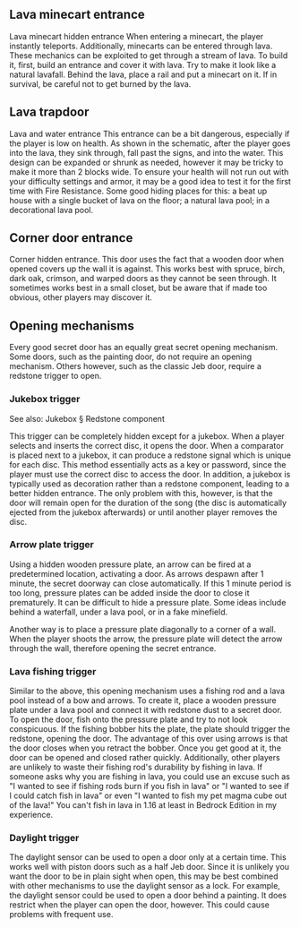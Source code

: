 ## Lava minecart entrance































Lava minecart hidden entrance
When entering a minecart, the player instantly teleports. Additionally, minecarts can be entered through lava. These mechanics can be exploited to get through a stream of lava. To build it, first, build an entrance and cover it with lava. Try to make it look like a natural lavafall. Behind the lava, place a rail and put a minecart on it. If in survival, be careful not to get burned by the lava.


## Lava trapdoor






























Lava and water entrance
This entrance can be a bit dangerous, especially if the player is low on health. As shown in the schematic, after the player goes into the lava, they sink through, fall past the signs, and into the water. This design can be expanded or shrunk as needed, however it may be tricky to make it more than 2 blocks wide. To ensure your health will not run out with your difficulty settings and armor, it may be a good idea to test it for the first time with Fire Resistance. Some good hiding places for this: a beat up house with a single bucket of lava on the floor; a natural lava pool; in a decorational lava pool.


## Corner door entrance































Corner hidden entrance.
This door uses the fact that a wooden door when opened covers up the wall it is against. This works best with spruce, birch, dark oak, crimson, and warped doors as they cannot be seen through. It sometimes works best in a small closet, but be aware that if made too obvious, other players may discover it.

## Opening mechanisms
Every good secret door has an equally great secret opening mechanism. Some doors, such as the painting door, do not require an opening mechanism. Others however, such as the classic Jeb door, require a redstone trigger to open.

### Jukebox trigger
See also: Jukebox § Redstone component

This trigger can be completely hidden except for a jukebox. When a player selects and inserts the correct disc, it opens the door. When a comparator is placed next to a jukebox, it can produce a redstone signal which is unique for each disc. This method essentially acts as a key or password, since the player must use the correct disc to access the door. In addition, a jukebox is typically used as decoration rather than a redstone component, leading to a better hidden entrance. The only problem with this, however, is that the door will remain open for the duration of the song (the disc is automatically ejected from the jukebox afterwards) or until another player removes the disc.




### Arrow plate trigger
Using a hidden wooden pressure plate, an arrow can be fired at a predetermined location, activating a door. As arrows despawn after 1 minute, the secret doorway can close automatically. If this 1 minute period is too long, pressure plates can be added inside the door to close it prematurely. It can be difficult to hide a pressure plate. Some ideas include behind a waterfall, under a lava pool, or in a fake minefield.

Another way is to place a pressure plate diagonally to a corner of a wall. When the player shoots the arrow, the pressure plate will detect the arrow through the wall, therefore opening the secret entrance.

### Lava fishing trigger
Similar to the above, this opening mechanism uses a fishing rod and a lava pool instead of a bow and arrows. To create it, place a wooden pressure plate under a lava pool and connect it with redstone dust to a secret door. To open the door, fish onto the pressure plate and try to not look conspicuous. If the fishing bobber hits the plate, the plate should trigger the redstone, opening the door. The advantage of this over using arrows is that the door closes when you retract the bobber. Once you get good at it, the door can be opened and closed rather quickly. Additionally, other players are unlikely to waste their fishing rod's durability by fishing in lava. If someone asks why you are fishing in lava, you could use an excuse such as "I wanted to see if fishing rods burn if you fish in lava" or "I wanted to see if I could catch fish in lava" or even "I wanted to fish my pet magma cube out of the lava!" You can't fish in lava in 1.16 at least in Bedrock Edition in my experience.

### Daylight trigger
The daylight sensor can be used to open a door only at a certain time. This works well with piston doors such as a half Jeb door. Since it is unlikely you want the door to be in plain sight when open, this may be best combined with other mechanisms to use the daylight sensor as a lock. For example, the daylight sensor could be used to open a door behind a painting. It does restrict when the player can open the door, however. This could cause problems with frequent use.

